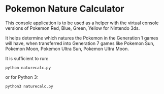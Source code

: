 # Pokemon Nature Calculator

This console application is to be used as a helper with the virtual console versions of Pokemon Red, Blue, Green, Yellow for Nintendo 3ds.

It helps determine which natures the Pokemon in the Generation 1 games will have, when transferred into Generation 7 games like Pokemon Sun, Pokemon Moon, Pokemon Ultra Sun, Pokemon Ultra Moon.

It is sufficient to run:
```
python naturecalc.py
```

or for Python 3:
```
python3 naturecalc.py
```
